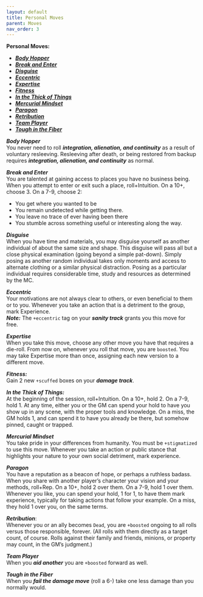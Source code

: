 ```yaml
---
layout: default
title: Personal Moves
parent: Moves
nav_order: 3
---
```


**Personal Moves:**

- **_[Body Hopper](https://eclipse-phase-apocalypse.obsidianportal.com/wikis/moves#Body)_**
- **_[Break and Enter](https://eclipse-phase-apocalypse.obsidianportal.com/wikis/moves#Break)_**
- **_[Disguise](https://eclipse-phase-apocalypse.obsidianportal.com/wikis/moves#Disguise)_**
- **_[Eccentric](https://eclipse-phase-apocalypse.obsidianportal.com/wikis/moves#Eccentric)_**
- **_[Expertise](https://eclipse-phase-apocalypse.obsidianportal.com/wikis/moves#Expertise)_**
- **_[Fitness](https://eclipse-phase-apocalypse.obsidianportal.com/wikis/moves#Fitness)_**
- **_[In the Thick of Things](https://eclipse-phase-apocalypse.obsidianportal.com/wikis/moves#Thick)_**
- **_[Mercurial Mindset](https://eclipse-phase-apocalypse.obsidianportal.com/wikis/moves#Mercurial)_**
- **_[Paragon](https://eclipse-phase-apocalypse.obsidianportal.com/wikis/moves#Paragon)_**
- **_[Retribution](https://eclipse-phase-apocalypse.obsidianportal.com/wikis/moves#Retribution)_**
- **_[Team Player](https://eclipse-phase-apocalypse.obsidianportal.com/wikis/moves#Team)_**
- **_[Tough in the Fiber](https://eclipse-phase-apocalypse.obsidianportal.com/wikis/moves#Tough)_**

**_Body Hopper_**  
You never need to roll **_integration, alienation, and continuity_** as a result of voluntary resleeving. Resleeving after death, or being restored from backup requires **_integration, alienation, and continuity_** as normal.

**_Break and Enter_**  
You are talented at gaining access to places you have no business being. When you attempt to enter or exit such a place, roll+Intuition. On a 10+, choose 3. On a 7-9, choose 2:

- You get where you wanted to be
- You remain undetected while getting there.
- You leave no trace of ever having been there
- You stumble across something useful or interesting along the way.

**_Disguise_**  
When you have time and materials, you may disguise yourself as another individual of about the same size and shape. This disguise will pass all but a close physical examination (going beyond a simple pat-down). Simply posing as another random individual takes only moments and access to alternate clothing or a similar physical distraction. Posing as a particular individual requires considerable time, study and resources as determined by the MC.

**_Eccentric_**  
Your motivations are not always clear to others, or even beneficial to them or to you. Whenever you take an action that is a detriment to the group, mark Experience.  
**_Note:_** The `+eccentric` tag on your **_sanity track_** grants you this move for free.

**_Expertise_**  
When you take this move, choose any other move you have that requires a die-roll. From now on, whenever you roll that move, you are `boosted`. You may take Expertise more than once, assigning each new version to a different move.

**_Fitness:_**  
Gain 2 new `+scuffed` boxes on your **_damage track_**.

**_In the Thick of Things:_**  
At the beginning of the session, roll+Intuition. On a 10+, hold 2. On a 7-9, hold 1. At any time, either you or the GM can spend your hold to have you show up in any scene, with the proper tools and knowledge. On a miss, the GM holds 1, and can spend it to have you already be there, but somehow pinned, caught or trapped.

**_Mercurial Mindset_**  
You take pride in your differences from humanity. You must be `+stigmatized` to use this move. Whenever you take an action or public stance that highlights your nature to your own social detriment, mark experience.

**_Paragon_**  
You have a reputation as a beacon of hope, or perhaps a ruthless badass. When you share with another player’s character your vision and your methods, roll+Rep. On a 10+, hold 2 over them. On a 7-9, hold 1 over them. Whenever you like, you can spend your hold, 1 for 1, to have them mark experience, typically for taking actions that follow your example. On a miss, they hold 1 over you, on the same terms.

**_Retribution_**:  
Whenever you or an ally becomes `Dead`, you are `+boosted` ongoing to all rolls versus those responsible, forever. (All rolls with them directly as a target count, of course. Rolls against their family and friends, minions, or property may count, in the GM’s judgment.)

**_Team Player_**  
When you **_aid another_** you are `+boosted` forward as well.

**_Tough in the Fiber_**  
When you **_fail the damage move_** (roll a 6-) take one less damage than you normally would.
